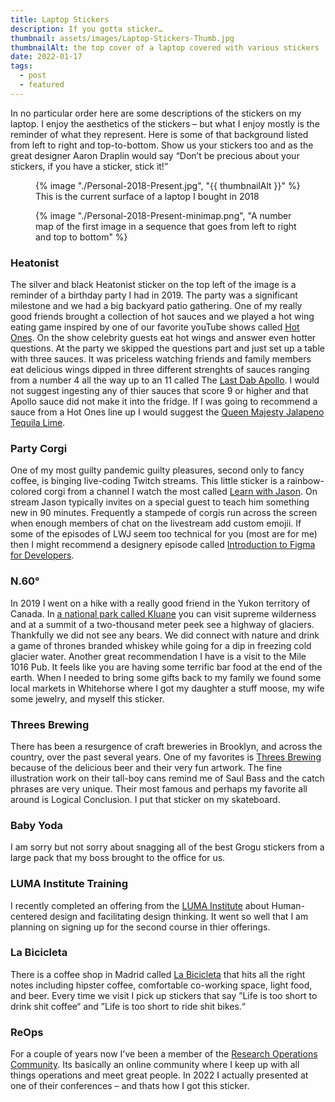 ```yaml
---
title: Laptop Stickers
description: If you gotta sticker…
thumbnail: assets/images/Laptop-Stickers-Thumb.jpg
thumbnailAlt: the top cover of a laptop covered with various stickers 
date: 2022-01-17
tags:
  - post
  - featured
---
```


In no particular order here are some descriptions of the stickers on my laptop. I enjoy the aesthetics of the stickers – but what I enjoy mostly is the reminder of what they represent. Here is some of that background listed from left to right and top-to-bottom. Show us your stickers too and as the great designer Aaron Draplin would say &ldquo;Don&rsquo;t be precious about your stickers, if you have a sticker, stick it!&rdquo;

<figure>
  {% image "./Personal-2018-Present.jpg", "{{ thumbnailAlt }}" %}
  <figcaption>
    This is the current surface of a laptop I bought in 2018
  </figcaption>
</figure>

<figure class="stamp">
  {% image "./Personal-2018-Present-minimap.png", "A number map of the first image in a sequence that goes from left to right and top to bottom" %}
</figure>

### Heatonist

The silver and black Heatonist sticker on the top left of the image is a reminder of a birthday party I had in 2019. The party was a significant milestone and we had a big backyard patio gathering.
One of my really good friends brought a collection of hot sauces and we played a hot wing eating game inspired by one of our favorite youTube shows called [Hot Ones](https://www.youtube.com/channel/UCPD_bxCRGpmmeQcbe2kpPaA). On the show celebrity guests eat hot wings and answer even hotter questions.
At the party we skipped the questions part and just set up a table with three sauces. It was priceless watching friends and family members eat delicious wings dipped in three different strenghts of sauces ranging from a number 4 all the way up to an 11 called The [Last Dab Apollo](https://heatonist.com/collections/hot-ones-hot-sauces/products/the-last-dab-apollo).
I would not suggest ingesting any of thier sauces that score 9 or higher and that Apollo sauce did not make it into the fridge. If I was going to recommend a sauce from a Hot Ones line up I would suggest the [Queen Majesty Jalapeno Tequila Lime](https://heatonist.com/products/queen-majesty-jalapeno-tequila-lime-hot-sauce).

### Party Corgi

One of my most guilty pandemic guilty pleasures, second only to fancy coffee, is binging live-coding Twitch streams. This little sticker is a rainbow-colored corgi from a channel I watch the most called [Learn with Jason](https://www.learnwithjason.dev/). On stream Jason typically invites on a special guest to teach him something new in 90 minutes. Frequently a stampede of corgis run across the screen when enough members of chat on the livestream add custom emojii.
If some of the episodes of LWJ seem too technical for you (most are for me) then I might recommend a designery episode called [Introduction to Figma for Developers](https://www.learnwithjason.dev/).

### N.60°

In 2019 I went on a hike with a really good friend in the Yukon territory of Canada. In [a national park called Kluane](https://www.pc.gc.ca/en/pn-np/yt/kluane) you can visit supreme wilderness and at a summit of a two-thousand meter peek see a highway of glaciers.
Thankfully we did not see any bears. We did connect with nature and drink a game of thrones branded whiskey while going for a dip in freezing cold glacier water. Another great recommendation I have is a visit to the Mile 1016 Pub. It feels like you are having some terrific bar food at the end of the earth.
When I needed to bring some gifts back to my family we found some local markets in Whitehorse where I got my daughter a stuff moose, my wife some jewelry, and myself this sticker.

### Threes Brewing

There has been a resurgence of craft breweries in Brooklyn, and across the country, over the past several years. One of my favorites is [Threes Brewing](https://shop.threesbrewing.com/) because of the delicious beer and their very fun artwork. The fine illustration work on their tall-boy cans remind me of Saul Bass and the catch phrases are very unique. Their most famous and perhaps my favorite all around is Logical Conclusion. I put that sticker on my skateboard.

### Baby Yoda

I am sorry but not sorry about snagging all of the best Grogu stickers from a large pack that my boss brought to the office for us.

### LUMA Institute Training

I recently completed an offering from the [LUMA Institute](https://www.luma-institute.com/our-offerings/training/) about Human-centered design and facilitating design thinking. It went so well that I am planning on signing up for the second course in thier offerings.

### La Bicicleta

There is a coffee shop in Madrid called [La Bicicleta](https://www.labicicletacafe.com/home-en) that hits all the right notes including hipster coffee, comfortable co-working space, light food, and beer. Every time we visit I pick up stickers that say ”Life is too short to drink shit coffee“ and ”Life is too short to ride shit bikes.“

### ReOps

For a couple of years now I've been a member of the [Research Operations Community](https://researchops.community/). Its basically an online community where I keep up with all things operations and meet great people. In 2022 I actually presented at one of their conferences – and thats how I got this sticker. 